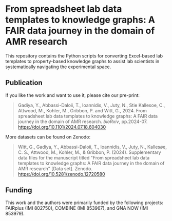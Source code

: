 # From spreadsheet lab data templates to knowledge graphs: A FAIR data journey in the domain of AMR research

This repository contains the Python scripts for converting Excel-based lab templates to property-based knowledge graphs to assist lab scientists in systematically navigating the experimental space.

## Publication

If you like the work and want to use it, please cite our pre-print:
> Gadiya, Y., Abbassi-Daloii, T., Ioannidis, V., Juty, N., Stie Kallesoe, C., Attwood, M., Kohler, M., Gribbon, P. and Witt, G., 2024. From spreadsheet lab data templates to knowledge graphs: A FAIR data journey in the domain of AMR research. _bioRxiv_, pp.2024-07. https://doi.org/10.1101/2024.07.18.604030


More datasets can be found on Zenodo:
> Witt, G., Gadiya, Y., Abbassi-Daloii, T., Ioannidis, V., Juty, N., Kallesøe, C. S., Attwood, M., Kohler, M., & Gribbon, P. (2024). Supplementary data files for the manuscript titled "From spreadsheet lab data templates to knowledge graphs: A FAIR data journey in the domain of AMR research" [Data set]. Zenodo. https://doi.org/10.5281/zenodo.12720580

## Funding
This work and the authors were primarily funded by the following projects: FAIRplus (IMI 802750), COMBINE (IMI 853967), and GNA NOW (IMI 853979).

